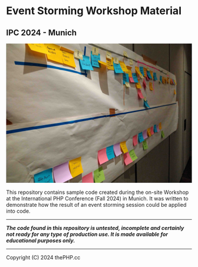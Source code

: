 # Event Storming Workshop Material
## IPC 2024 - Munich

![photo event storming modelling space](photo.jpg)

This repository contains sample code created during the on-site Workshop at the International PHP Conference (Fall 2024) in Munich. It was written to demonstrate how the result of an event storming session could be applied into code.

---

***The code found in this repository is untested, incomplete and certainly not ready for any type of production use. It is made available for educational purposes only.*** 

---
Copyright (C) 2024 thePHP.cc
